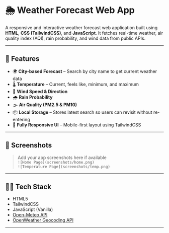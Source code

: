 # 🌦️ Weather Forecast Web App

A responsive and interactive weather forecast web application built using **HTML**, **CSS (TailwindCSS)**, and **JavaScript**. It fetches real-time weather, air quality index (AQI), rain probability, and wind data from public APIs.

---

## 🚀 Features

- 🌍 **City-based Forecast** – Search by city name to get current weather data
- 🌡️ **Temperature** – Current, feels like, minimum, and maximum
- 💨 **Wind Speed & Direction**
- 🌧️ **Rain Probability**
- 🌫️ **Air Quality (PM2.5 & PM10)**
- 📦 **Local Storage** – Stores latest search so users can revisit without re-entering
- 📱 **Fully Responsive UI** – Mobile-first layout using TailwindCSS

---

## 📸 Screenshots

> Add your app screenshots here if available  
> `![Home Page](screenshots/home.png)`  
> `![Temperature Page](screenshots/temp.png)`  

---

## 🧑‍💻 Tech Stack

- HTML5
- TailwindCSS
- JavaScript (Vanilla)
- [Open-Meteo API](https://open-meteo.com/)
- [OpenWeather Geocoding API](https://openweathermap.org/api/geocoding-api)

---
